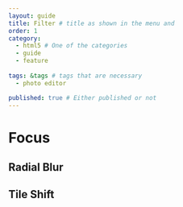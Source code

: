```yaml
---
layout: guide
title: Filter # title as shown in the menu and 
order: 1
category: 
  - html5 # One of the categories
  - guide
  - feature
  
tags: &tags # tags that are necessary
  - photo editor 

published: true # Either published or not 
---
```


# Focus

## Radial Blur 

## Tile Shift 